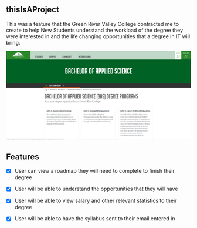 ## thisIsAProject

This was a feature that the Green River Valley College contracted me to create to help New Students understand the workload of the degree they were interested in and the life changing opportunities that a degree in IT will bring.

![grcProjectImage](grcProject.png)

## Features
- [x] User can view a roadmap they will need to complete to finish their degree
- [x] User will be able to understand the opportunities that they will have
- [x] User will be able to view salary and other relevant statistics to their degree
- [x] User will be able to have the syllabus sent to their email entered in

